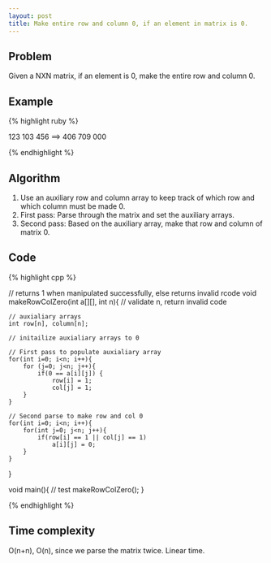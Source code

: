 ```yaml
---
layout: post
title: Make entire row and column 0, if an element in matrix is 0.
---
```


## Problem

Given a NXN matrix, if an element is 0, make the entire row and column 0.

## Example

{% highlight ruby %}

123     103
456 ==> 406
709     000

{% endhighlight %}

## Algorithm

1. Use an auxiliary row and column array to keep track of which row and which column must be made 0.
2. First pass: Parse through the matrix and set the auxiliary arrays.
3. Second pass: Based on the auxiliary array, make that row and column of matrix 0.

## Code

{% highlight cpp %}

// returns 1 when manipulated successfully, else returns invalid rcode
void makeRowColZero(int a[][], int n){
	// validate n, return invalid code
	
	// auxialiary arrays
	int row[n], column[n];
	
	// initailize auxialiary arrays to 0
	
	// First pass to populate auxialiary array
	for(int i=0; i<n; i++){
		for (j=0; j<n; j++){
			if(0 == a[i][j]) {
				row[i] = 1;
				col[j] = 1;
		}
	}
	
	// Second parse to make row and col 0
	for(int i=0; i<n; i++){
		for(int j=0; j<n; j++){
			if(row[i] == 1 || col[j] == 1)
				a[i][j] = 0;
		}
	}
}

void main(){
	// test makeRowColZero();
}

{% endhighlight %}

## Time complexity

O(n+n), O(n), since we parse the matrix twice. Linear time.